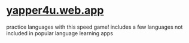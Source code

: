 # [yapper4u.web.app]([https://yapper4u.web.app/])
practice languages with this speed game! includes a few languages not included in popular language learning apps
